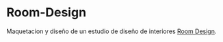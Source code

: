 # Room-Design

Maquetacion y diseño de un estudio de diseño de interiores [Room Design](https://roomdesign.neosoir.com "Room Design").
